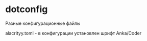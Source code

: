 # dotconfig
Разные конфигурационные файлы

alacrityy.toml - в конфигурации установлен шрифт Anka/Coder
